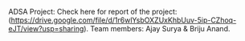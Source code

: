 ADSA Project:
Check here for report of the project:
(https://drive.google.com/file/d/1r6wlYsbOXZUxKhbUuv-5ip-CZhoq-eJT/view?usp=sharing).
Team members: Ajay Surya & Briju Anand.

